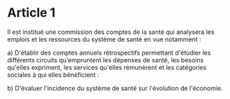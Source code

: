 # Article 1

Il est institué une commission des comptes de la santé qui analysera les emplois et les ressources du système de santé en vue notamment :

a) D'établir des comptes annuels rétrospectifs permettant d'étudier les différents circuits qu'empruntent les dépenses de santé, les besoins qu'elles expriment, les services qu'elles rémunèrent et les catégories sociales à qui elles bénéficient :

b) D'évaluer l'incidence du système de santé sur l'évolution de l'économie.
